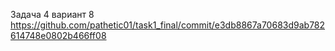 Задача 4 вариант 8 
https://github.com/pathetic01/task1_final/commit/e3db8867a70683d9ab782614748e0802b466ff08
